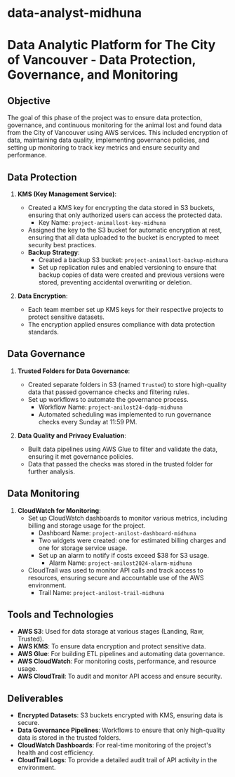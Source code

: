 # data-analyst-midhuna
# Data Analytic Platform for The City of Vancouver - Data Protection, Governance, and Monitoring

## Objective
The goal of this phase of the project was to ensure data protection, governance, and continuous monitoring for the animal lost and found data from the City of Vancouver using AWS services. This included encryption of data, maintaining data quality, implementing governance policies, and setting up monitoring to track key metrics and ensure security and performance.

## Data Protection

1. **KMS (Key Management Service)**:  
   - Created a KMS key for encrypting the data stored in S3 buckets, ensuring that only authorized users can access the protected data.
     - Key Name: `project-animallost-key-midhuna`
   - Assigned the key to the S3 bucket for automatic encryption at rest, ensuring that all data uploaded to the bucket is encrypted to meet security best practices.
   - **Backup Strategy**:
     - Created a backup S3 bucket: `project-animallost-backup-midhuna`
     - Set up replication rules and enabled versioning to ensure that backup copies of data were created and previous versions were stored, preventing accidental overwriting or deletion.

2. **Data Encryption**:
   - Each team member set up KMS keys for their respective projects to protect sensitive datasets.
   - The encryption applied ensures compliance with data protection standards.

## Data Governance

1. **Trusted Folders for Data Governance**:
   - Created separate folders in S3 (named `Trusted`) to store high-quality data that passed governance checks and filtering rules. 
   - Set up workflows to automate the governance process.
     - Workflow Name: `project-anilost24-dqdp-midhuna`
     - Automated scheduling was implemented to run governance checks every Sunday at 11:59 PM.

2. **Data Quality and Privacy Evaluation**:
   - Built data pipelines using AWS Glue to filter and validate the data, ensuring it met governance policies.
   - Data that passed the checks was stored in the trusted folder for further analysis.

## Data Monitoring

1. **CloudWatch for Monitoring**:
   - Set up CloudWatch dashboards to monitor various metrics, including billing and storage usage for the project.
     - Dashboard Name: `project-anilost-dashboard-midhuna`
     - Two widgets were created: one for estimated billing charges and one for storage service usage.
     - Set up an alarm to notify if costs exceed $38 for S3 usage.
       - Alarm Name: `project-anilost2024-alarm-midhuna`
   - CloudTrail was used to monitor API calls and track access to resources, ensuring secure and accountable use of the AWS environment.
     - Trail Name: `project-anilost-trail-midhuna`

## Tools and Technologies

- **AWS S3**: Used for data storage at various stages (Landing, Raw, Trusted).
- **AWS KMS**: To ensure data encryption and protect sensitive data.
- **AWS Glue**: For building ETL pipelines and automating data governance.
- **AWS CloudWatch**: For monitoring costs, performance, and resource usage.
- **AWS CloudTrail**: To audit and monitor API access and ensure security.

## Deliverables

- **Encrypted Datasets**: S3 buckets encrypted with KMS, ensuring data is secure.
- **Data Governance Pipelines**: Workflows to ensure that only high-quality data is stored in the trusted folders.
- **CloudWatch Dashboards**: For real-time monitoring of the project's health and cost efficiency.
- **CloudTrail Logs**: To provide a detailed audit trail of API activity in the environment.










